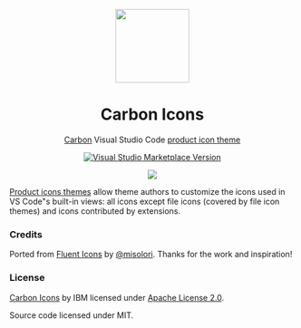 <p align="center">
<img src="https://github.com/antfu/vscode-icons-carbon/blob/master/icon.png?raw=true" height="130" width="130"/>
</p>

<h1 align="center">Carbon Icons</h1>

<p align="center"><a href="https://github.com/carbon-design-system/carbon/tree/master/packages/icons">Carbon</a> Visual Studio Code <a href="https://code.visualstudio.com/api/extension-guides/product-icon-theme">product icon theme</a></p>


<p align="center">
<a href="https://marketplace.visualstudio.com/items?itemName=antfu.icons-carbon" target="__blank"><img src="https://img.shields.io/visual-studio-marketplace/v/antfu.icons-carbon.svg?color=c19999&amp;label=Marketplace&logo=visual-studio-code" alt="Visual Studio Marketplace Version" /></a>
</p>

<p align="center">
<img src="https://github.com/antfu/vscode-icons-carbon/blob/master/preview.png?raw=true"/>
</p>

[Product icons themes](https://code.visualstudio.com/api/extension-guides/product-icon-theme) allow theme authors to customize the icons used in VS Code"s built-in views: all icons except file icons (covered by file icon themes) and icons contributed by extensions.

### Credits

Ported from [Fluent Icons](https://github.com/misolori/vscode-fluent-icons) by [@misolori](https://github.com/misolori). Thanks for the work and inspiration!

### License

[Carbon Icons](https://github.com/carbon-design-system/carbon/tree/master/packages/icons) by IBM licensed under [Apache License 2.0](https://github.com/carbon-design-system/carbon/blob/master/LICENSE).

Source code licensed under MIT.
